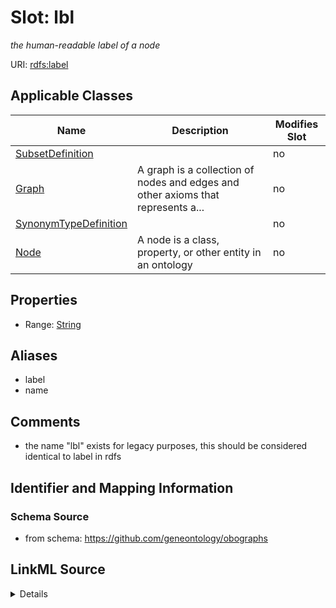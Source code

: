 

# Slot: lbl


_the human-readable label of a node_



URI: [rdfs:label](http://www.w3.org/2000/01/rdf-schema#label)



<!-- no inheritance hierarchy -->





## Applicable Classes

| Name | Description | Modifies Slot |
| --- | --- | --- |
| [SubsetDefinition](SubsetDefinition.md) |  |  no  |
| [Graph](Graph.md) | A graph is a collection of nodes and edges and other axioms that represents a... |  no  |
| [SynonymTypeDefinition](SynonymTypeDefinition.md) |  |  no  |
| [Node](Node.md) | A node is a class, property, or other entity in an ontology |  no  |







## Properties

* Range: [String](String.md)



## Aliases


* label
* name



## Comments

* the name "lbl" exists for legacy purposes, this should be considered identical to label in rdfs

## Identifier and Mapping Information







### Schema Source


* from schema: https://github.com/geneontology/obographs




## LinkML Source

<details>
```yaml
name: lbl
description: the human-readable label of a node
comments:
- the name "lbl" exists for legacy purposes, this should be considered identical to
  label in rdfs
from_schema: https://github.com/geneontology/obographs
aliases:
- label
- name
rank: 1000
slot_uri: rdfs:label
alias: lbl
domain_of:
- Graph
- Node
- SubsetDefinition
- SynonymTypeDefinition
range: string

```
</details>